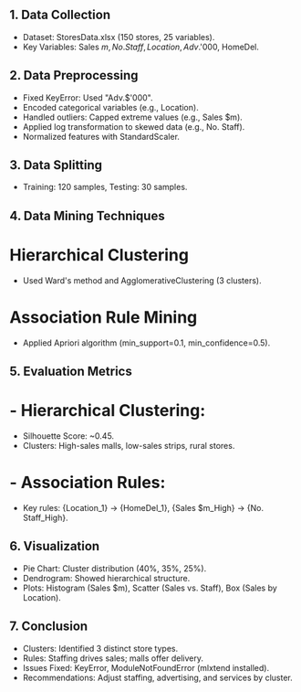 ## 1. Data Collection
- Dataset: StoresData.xlsx (150 stores, 25 variables).
- Key Variables: Sales $m, No. Staff, Location, Adv.$'000, HomeDel.

## 2. Data Preprocessing
- Fixed KeyError: Used "Adv.$'000".
- Encoded categorical variables (e.g., Location).
- Handled outliers: Capped extreme values (e.g., Sales $m).
- Applied log transformation to skewed data (e.g., No. Staff).
- Normalized features with StandardScaler.

## 3. Data Splitting
- Training: 120 samples, Testing: 30 samples.

## 4. Data Mining Techniques
# Hierarchical Clustering
- Used Ward's method and AgglomerativeClustering (3 clusters).
# Association Rule Mining
- Applied Apriori algorithm (min_support=0.1, min_confidence=0.5).

## 5. Evaluation Metrics
# - Hierarchical Clustering:
- Silhouette Score: ~0.45.
- Clusters: High-sales malls, low-sales strips, rural stores.
# - Association Rules:
- Key rules: {Location_1} → {HomeDel_1}, {Sales $m_High} → {No. Staff_High}.

## 6. Visualization
- Pie Chart: Cluster distribution (40%, 35%, 25%).
- Dendrogram: Showed hierarchical structure.
- Plots: Histogram (Sales $m), Scatter (Sales vs. Staff), Box (Sales by Location).

## 7. Conclusion
- Clusters: Identified 3 distinct store types.
- Rules: Staffing drives sales; malls offer delivery.
- Issues Fixed: KeyError, ModuleNotFoundError (mlxtend installed).
- Recommendations: Adjust staffing, advertising, and services by cluster.
